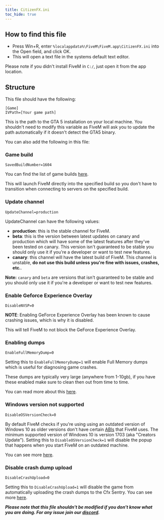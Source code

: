```yaml
---
title: CitizenFX.ini
toc_hide: true
---
```


## How to find this file

- Press Win+R, enter `%localappdata%\FiveM\FiveM.app\CitizenFX.ini` into the Open field, and click OK.
- This will open a text file in the systems default text editor.

Please note if you didn't install FiveM in `C:/`, just open it from the app location.

## Structure

This file should have the following:

```
[Game]
IVPath=[Your game path]
```

This is the path to the GTA 5 installation on your local machine. You shouldn't need to modify this variable as FiveM will ask you to update the path automatically if it doesn't detect the GTA5 binary.

You can also add the following in this file:

### Game build

```
SavedBuildNumber=1604
```

You can find the list of game builds [here](docs/server-manual/server-commands/#sv_enforcegamebuild-build).

This will launch FiveM directly into the specified build so you don't have to transition when connecting to servers on the specified build.

### Update channel

```
UpdateChannel=production
```

UpdateChannel can have the following values:

- **production**: this is the stable channel for FiveM.
- **beta**: this is the version between latest updates on canary and production which will have some of the latest features after they've been tested on canary. This version isn't guaranteed to be stable you should only use it if you're a developer or want to test new features.
- **canary**: this channel will have the latest build of FiveM. This channel is unstable, **do not use this build unless you're fine with issues, crashes, etc.**.

**Note:** `canary` and `beta` are versions that isn't guaranteed to be stable and you should only use it if you're a developer or want to test new features.

### Enable Geforce Experience Overlay

```
DisableNVSP=0
```

**NOTE**: Enabling GeForce Experience Overlay has been known to cause crashing issues, which is why it is disabled.

This will tell FiveM to not block the GeForce Experience Overlay.

### Enabling dumps

```
EnableFullMemoryDump=0
```

Setting this to `EnableFullMemoryDump=1` will enable Full Memory dumps which is useful for diagnosing game crashes.

These dumps are typically very large (anywhere from 1-10gb), if you have these enabled make sure to clean then out from time to time.

You can read more about this [here](https://forum.cfx.re/t/enabling-and-uploading-full-client-dumps/1138940).

### Windows version not supported

```
DisableOSVersionCheck=0
```

By default FiveM checks if you're using using an outdated version of Windows 10 as older versions don't have certain [ABIs](https://en.wikipedia.org/wiki/Application_binary_interface) that FiveM uses.
The minimum supported version of Windows 10 is version 1703 (aka "Creators Update").
Setting this to `DisableOSVersionCheck=1` will disable the popup that happens when you start FiveM on an outdated machine.

You can see more [here](https://github.com/citizenfx/fivem/blob/1b01a54ea0803c8e06ef7e15bb1ae3a3d64de085/code/client/launcher/Main.cpp#L682).

### Disable crash dump upload

```
DisableCrashUpload=0
```

Setting this to `DisableCrashUpload=1` will disable the game from automatically uploading the crash dumps to the Cfx Sentry.
You can see more [here](https://github.com/citizenfx/fivem/blob/1b01a54ea0803c8e06ef7e15bb1ae3a3d64de085/code/client/launcher/MiniDump.cpp#L1646).

***Please note that this file shouldn't be modified if you don't know what you are doing. For any issue join our [discord](discord.gg/fivem).***
